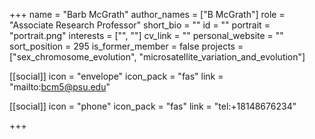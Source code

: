 +++
name = "Barb McGrath"
author_names = ["B McGrath"]
role = "Associate Research Professor"
short_bio = ""
id = ""
portrait = "portrait.png"
interests = ["", ""]
cv_link = ""
personal_website = ""
sort_position = 295
is_former_member = false
projects = ["sex_chromosome_evolution", "microsatellite_variation_and_evolution"]

[[social]]
    icon = "envelope"
    icon_pack = "fas"
    link = "mailto:bcm5@psu.edu"

[[social]]
    icon = "phone"
    icon_pack = "fas"
    link = "tel:+18148676234"


+++
